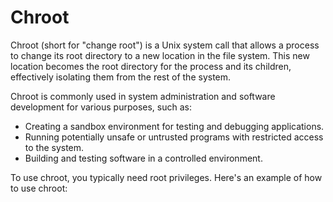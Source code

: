 # Chroot

Chroot (short for "change root") is a Unix system call that allows a process to change its root directory to a new location in the file system. This new location becomes the root directory for the process and its children, effectively isolating them from the rest of the system.

Chroot is commonly used in system administration and software development for various purposes, such as:

- Creating a sandbox environment for testing and debugging applications.
- Running potentially unsafe or untrusted programs with restricted access to the system.
- Building and testing software in a controlled environment.

To use chroot, you typically need root privileges. Here's an example of how to use chroot:
